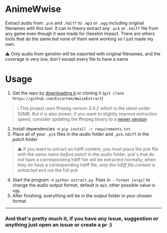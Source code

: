 # AnimeWwise
Extract audio from `.pck` and `.hdiff` to `.mp3` or `.ogg` including original filenames with this tool. It can in theory extract any `.pck` or `.hdiff` file from any game even though it was made for Genshin Impact. There are others tools that do the same but none of them were working so I just made my own.

⚠️ Only audio from genshin will be exported with original filenames, and the coverage is very low, don't except every file to have a name

# Usage

1. Get the repo by [downloading it](https://github.com/Escartem/WwiseExtract/archive/refs/heads/master.zip) or cloning it (`git clone https://github.com/Escartem/WwiseExtract`)
> ℹ️ This project uses ffmpeg version *3.4.2* which is the latest under 50MB. But it is also slower, if you want to slightly improve extraction speed, consider updating the ffmpeg binary to a [newer version](https://github.com/BtbN/FFmpeg-Builds/releases)
2. Install dependencies -> `pip install -r requirements.txt`
3. Place all of your `.pck` files in the *audio* folder and `.pck.hdiff` in the *patch* folder
> ⚠️ If you want to extract an hdiff content, you must place the pck file with the *same name before patch* in the *audio* folder, pck's that do not have a corresponding hdiff file will be extracted normally, when they do have a corresponding hdiff file, *only the hdiff file content is extracted* and not the full pck
4. Start the program -> `python extract.py`. Pass in `--format [args]` to change the audio output format, default is `mp3`, other possible value is `ogg`.
5. After finishing, everything will be in the *output* folder in your chosen format

---

### And that's pretty much it, if you have any issue, suggestion or anything just open an issue or create a pr :)
